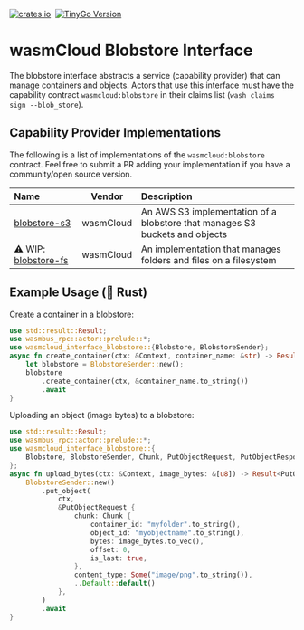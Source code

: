 [![crates.io](https://img.shields.io/crates/v/wasmcloud-interface-blobstore.svg)](https://crates.io/crates/wasmcloud-interface-blobstore)&nbsp;
[![TinyGo Version](https://img.shields.io/github/go-mod/go-version/wasmcloud/interfaces?label=TinyGo&filename=blobstore%2Ftinygo%2Fgo.mod)](https://pkg.go.dev/github.com/wasmcloud/interfaces/blobstore/tinygo)
# wasmCloud Blobstore Interface

The blobstore interface abstracts a service (capability provider) that can manage containers and objects. Actors that use this interface must have the capability contract `wasmcloud:blobstore` in their claims list (`wash claims sign --blob_store`).

## Capability Provider Implementations
The following is a list of implementations of the `wasmcloud:blobstore` contract. Feel free to submit a PR adding your implementation if you have a community/open source version.

| Name | Vendor | Description |
| :--- | :---: | :--- |
| [blobstore-s3](https://github.com/wasmCloud/capability-providers/tree/main/blobstore-s3) | wasmCloud | An AWS S3 implementation of a blobstore that manages S3 buckets and objects
| ⚠️ WIP: [blobstore-fs](https://github.com/wasmCloud/capability-providers/pull/154) | wasmCloud | An implementation that manages folders and files on a filesystem

## Example Usage (🦀 Rust)
Create a container in a blobstore:
```rust
use std::result::Result;
use wasmbus_rpc::actor::prelude::*;
use wasmcloud_interface_blobstore::{Blobstore, BlobstoreSender};
async fn create_container(ctx: &Context, container_name: &str) -> Result<(), RpcError> {
    let blobstore = BlobstoreSender::new();
    blobstore
        .create_container(ctx, &container_name.to_string())
        .await
}

```
Uploading an object (image bytes) to a blobstore:
```rust
use std::result::Result;
use wasmbus_rpc::actor::prelude::*;
use wasmcloud_interface_blobstore::{
    Blobstore, BlobstoreSender, Chunk, PutObjectRequest, PutObjectResponse,
};
async fn upload_bytes(ctx: &Context, image_bytes: &[u8]) -> Result<PutObjectResponse, RpcError> {
    BlobstoreSender::new()
        .put_object(
            ctx,
            &PutObjectRequest {
                chunk: Chunk {
                    container_id: "myfolder".to_string(),
                    object_id: "myobjectname".to_string(),
                    bytes: image_bytes.to_vec(),
                    offset: 0,
                    is_last: true,
                },
                content_type: Some("image/png".to_string()),
                ..Default::default()
            },
        )
        .await
}
```
